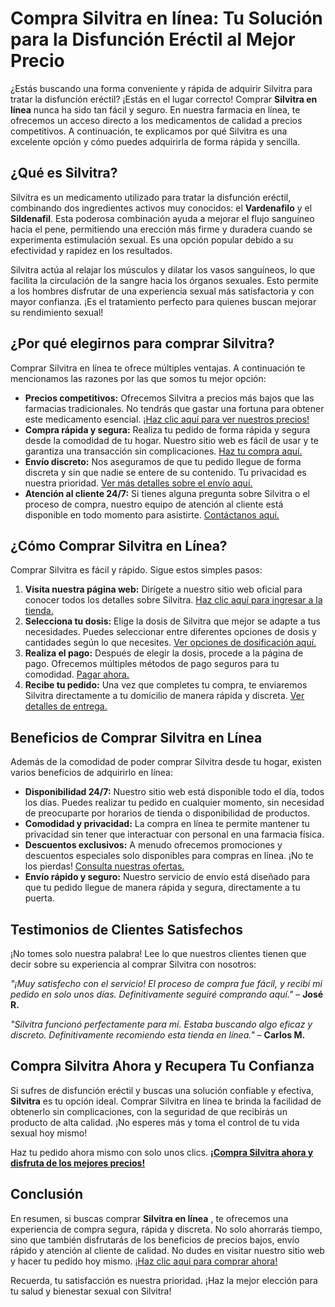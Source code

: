 # Compra Silvitra en línea: Tu Solución para la Disfunción Eréctil al Mejor Precio

¿Estás buscando una forma conveniente y rápida de adquirir Silvitra para tratar la disfunción eréctil? ¡Estás en el lugar correcto! Comprar **Silvitra en línea** nunca ha sido tan fácil y seguro. En nuestra farmacia en línea, te ofrecemos un acceso directo a los medicamentos de calidad a precios competitivos. A continuación, te explicamos por qué Silvitra es una excelente opción y cómo puedes adquirirla de forma rápida y sencilla.

## ¿Qué es Silvitra?

Silvitra es un medicamento utilizado para tratar la disfunción eréctil, combinando dos ingredientes activos muy conocidos: el **Vardenafilo** y el **Sildenafil**. Esta poderosa combinación ayuda a mejorar el flujo sanguíneo hacia el pene, permitiendo una erección más firme y duradera cuando se experimenta estimulación sexual. Es una opción popular debido a su efectividad y rapidez en los resultados.

Silvitra actúa al relajar los músculos y dilatar los vasos sanguíneos, lo que facilita la circulación de la sangre hacia los órganos sexuales. Esto permite a los hombres disfrutar de una experiencia sexual más satisfactoria y con mayor confianza. ¡Es el tratamiento perfecto para quienes buscan mejorar su rendimiento sexual!

## ¿Por qué elegirnos para comprar Silvitra?

Comprar Silvitra en línea te ofrece múltiples ventajas. A continuación te mencionamos las razones por las que somos tu mejor opción:

- **Precios competitivos:** Ofrecemos Silvitra a precios más bajos que las farmacias tradicionales. No tendrás que gastar una fortuna para obtener este medicamento esencial. [¡Haz clic aquí para ver nuestros precios!](https://tinyurl.com/buysilvitra)
- **Compra rápida y segura:** Realiza tu pedido de forma rápida y segura desde la comodidad de tu hogar. Nuestro sitio web es fácil de usar y te garantiza una transacción sin complicaciones. [Haz tu compra aquí.](https://tinyurl.com/buysilvitra)
- **Envío discreto:** Nos aseguramos de que tu pedido llegue de forma discreta y sin que nadie se entere de su contenido. Tu privacidad es nuestra prioridad. [Ver más detalles sobre el envío aquí.](https://tinyurl.com/buysilvitra)
- **Atención al cliente 24/7:** Si tienes alguna pregunta sobre Silvitra o el proceso de compra, nuestro equipo de atención al cliente está disponible en todo momento para asistirte. [Contáctanos aquí.](https://tinyurl.com/buysilvitra)

## ¿Cómo Comprar Silvitra en Línea?

Comprar Silvitra es fácil y rápido. Sigue estos simples pasos:

1. **Visita nuestra página web:** Dirígete a nuestro sitio web oficial para conocer todos los detalles sobre Silvitra. [Haz clic aquí para ingresar a la tienda.](https://tinyurl.com/buysilvitra)
2. **Selecciona tu dosis:** Elige la dosis de Silvitra que mejor se adapte a tus necesidades. Puedes seleccionar entre diferentes opciones de dosis y cantidades según lo que necesites. [Ver opciones de dosificación aquí.](https://tinyurl.com/buysilvitra)
3. **Realiza el pago:** Después de elegir la dosis, procede a la página de pago. Ofrecemos múltiples métodos de pago seguros para tu comodidad. [Pagar ahora.](https://tinyurl.com/buysilvitra)
4. **Recibe tu pedido:** Una vez que completes tu compra, te enviaremos Silvitra directamente a tu domicilio de manera rápida y discreta. [Ver detalles de entrega.](https://tinyurl.com/buysilvitra)

## Beneficios de Comprar Silvitra en Línea

Además de la comodidad de poder comprar Silvitra desde tu hogar, existen varios beneficios de adquirirlo en línea:

- **Disponibilidad 24/7:** Nuestro sitio web está disponible todo el día, todos los días. Puedes realizar tu pedido en cualquier momento, sin necesidad de preocuparte por horarios de tienda o disponibilidad de productos.
- **Comodidad y privacidad:** La compra en línea te permite mantener tu privacidad sin tener que interactuar con personal en una farmacia física.
- **Descuentos exclusivos:** A menudo ofrecemos promociones y descuentos especiales solo disponibles para compras en línea. ¡No te los pierdas! [Consulta nuestras ofertas.](https://tinyurl.com/buysilvitra)
- **Envío rápido y seguro:** Nuestro servicio de envío está diseñado para que tu pedido llegue de manera rápida y segura, directamente a tu puerta.

## Testimonios de Clientes Satisfechos

¡No tomes solo nuestra palabra! Lee lo que nuestros clientes tienen que decir sobre su experiencia al comprar Silvitra con nosotros:

_"¡Muy satisfecho con el servicio! El proceso de compra fue fácil, y recibí mi pedido en solo unos días. Definitivamente seguiré comprando aquí."_ – **José R.**

_"Silvitra funcionó perfectamente para mí. Estaba buscando algo eficaz y discreto. Definitivamente recomiendo esta tienda en línea."_ – **Carlos M.**

## Compra Silvitra Ahora y Recupera Tu Confianza

Si sufres de disfunción eréctil y buscas una solución confiable y efectiva, **Silvitra** es tu opción ideal. Comprar Silvitra en línea te brinda la facilidad de obtenerlo sin complicaciones, con la seguridad de que recibirás un producto de alta calidad. ¡No esperes más y toma el control de tu vida sexual hoy mismo!

Haz tu pedido ahora mismo con solo unos clics. [**¡Compra Silvitra ahora y disfruta de los mejores precios!**](https://tinyurl.com/buysilvitra)

## Conclusión

En resumen, si buscas comprar **Silvitra en línea** , te ofrecemos una experiencia de compra segura, rápida y discreta. No solo ahorrarás tiempo, sino que también disfrutarás de los beneficios de precios bajos, envío rápido y atención al cliente de calidad. No dudes en visitar nuestro sitio web y hacer tu pedido hoy mismo. [¡Haz clic aquí para comprar ahora!](https://tinyurl.com/buysilvitra)

Recuerda, tu satisfacción es nuestra prioridad. ¡Haz la mejor elección para tu salud y bienestar sexual con Silvitra!
